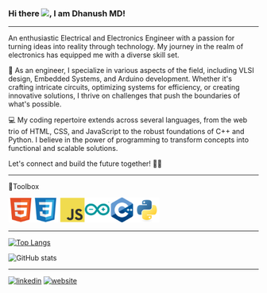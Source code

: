 ### Hi there <img src="https://raw.githubusercontent.com/MartinHeinz/MartinHeinz/master/wave.gif" width="30px">, I am Dhanush MD!

---

An enthusiastic Electrical and Electronics Engineer with a passion for turning ideas into reality through technology. My journey in the realm of electronics has equipped me with a diverse skill set.

🔧 As an engineer, I specialize in various aspects of the field, including VLSI design, Embedded Systems, and Arduino development. Whether it's crafting intricate circuits, optimizing systems for efficiency, or creating innovative solutions, I thrive on challenges that push the boundaries of what's possible.

💻 My coding repertoire extends across several languages, from the web trio of HTML, CSS, and JavaScript to the robust foundations of C++ and Python. I believe in the power of programming to transform concepts into functional and scalable solutions.

Let's connect and build the future together! 🚀✨

---
🧰Toolbox

<img src="https://github.com/devicons/devicon/blob/master/icons/html5/html5-original.svg" alt="HTML Icon " width="50" height="50"/><img src="https://github.com/devicons/devicon/blob/master/icons/css3/css3-original.svg" alt="CSS Icon " width="50" height="50"/>
 <img src="https://github.com/devicons/devicon/blob/master/icons/javascript/javascript-original.svg" alt="Javascript Icon " width="50" height="50"/><img src="https://github.com/devicons/devicon/blob/master/icons/arduino/arduino-original.svg" alt="Aduino Icon " width="50" height="50"/><img src="https://github.com/devicons/devicon/blob/master/icons/cplusplus/cplusplus-original.svg" alt="Cplusplus Icon " width="50" height="50"/><img src="https://github.com/devicons/devicon/blob/master/icons/python/python-original.svg" alt="Python Icon " width="50" height="50"/>

---
[![Top Langs](https://github-readme-stats.vercel.app/api/top-langs/?username=mddhanush)](https://github.com/anuraghazra/github-readme-stats)

![GitHub stats](https://github-readme-stats.vercel.app/api?username=mddhanush&show_icons=true)  

---

[<img src='https://cdn.jsdelivr.net/npm/simple-icons@3.0.1/icons/linkedin.svg' alt='linkedin' height='40'>](https://www.linkedin.com/in/dhanush-md//)  [<img src='https://cdn.jsdelivr.net/npm/simple-icons@3.0.1/icons/icloud.svg' alt='website' height='40'>](https://dhanushmd.me/)  












